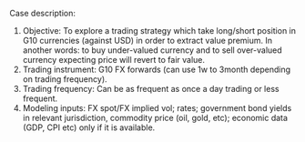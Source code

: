 Case description:
1) Objective: To explore a trading strategy which take long/short position in G10 currencies (against USD) in order to extract value premium. In another words: to buy under-valued currency and to sell over-valued currency expecting price will revert to fair value.
2) Trading instrument: G10 FX forwards (can use 1w to 3month depending on trading frequency).
3) Trading frequency: Can be as frequent as once a day trading or less frequent.
4) Modeling inputs: FX spot/FX implied vol; rates; government bond yields in relevant jurisdiction, commodity price (oil, gold, etc); economic data (GDP, CPI etc) only if it is available.
